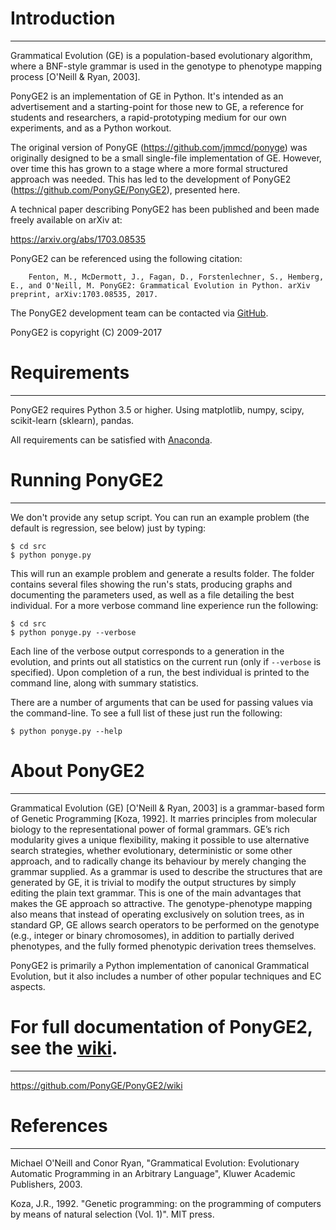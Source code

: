 # Introduction
--------------

Grammatical Evolution (GE) is a population-based evolutionary algorithm, where a BNF-style grammar is used in the genotype to phenotype mapping process [O'Neill & Ryan, 2003].

PonyGE2 is an implementation of GE in Python. It's intended as an advertisement and a starting-point for those new to GE, a reference for students and researchers, a rapid-prototyping medium for our own experiments, and as a Python workout.

The original version of PonyGE (https://github.com/jmmcd/ponyge) was originally designed to be a small single-file implementation of GE. However, over time this has grown to a stage where a more formal structured approach was needed. This has led to the development of PonyGE2 (https://github.com/PonyGE/PonyGE2), presented here.

A technical paper describing PonyGE2 has been published and been made freely available on arXiv at:

https://arxiv.org/abs/1703.08535

PonyGE2 can be referenced using the following citation:

        Fenton, M., McDermott, J., Fagan, D., Forstenlechner, S., Hemberg, E., and O'Neill, M. PonyGE2: Grammatical Evolution in Python. arXiv preprint, arXiv:1703.08535, 2017.

The PonyGE2 development team can be contacted via [GitHub](https://github.com/jmmcd/PonyGE2/issues/new). 

PonyGE2 is copyright (C) 2009-2017

# Requirements

--------------

PonyGE2 requires Python 3.5 or higher.
Using matplotlib, numpy, scipy, scikit-learn (sklearn), pandas.

All requirements can be satisfied with [Anaconda](https://www.continuum.io/downloads).


# Running PonyGE2
-----------------

We don't provide any setup script. You can run an example problem (the default is regression, see below) just by typing:

    $ cd src
    $ python ponyge.py

This will run an example problem and generate a results folder. The folder contains several files showing the run's stats, producing graphs and documenting the parameters used, as well as a file detailing the best individual. For a more verbose command line experience run the following:

    $ cd src
    $ python ponyge.py --verbose

Each line of the verbose output corresponds to a generation in the evolution, and prints out all statistics on the current run (only if `--verbose` is specified). Upon completion of a run, the best individual is printed to the command line, along with summary statistics.

There are a number of arguments that can be used for passing values via the command-line. To see a full list of these just run the following:

    $ python ponyge.py --help


# About PonyGE2
---------------

Grammatical Evolution (GE) [O'Neill & Ryan, 2003] is a grammar-based form of Genetic Programming [Koza, 1992]. It marries principles from molecular biology to the representational power of formal grammars. GE’s rich modularity gives a unique flexibility, making it possible to use alternative search strategies, whether evolutionary, deterministic or some other approach, and to radically change its behaviour by merely changing the grammar supplied. As a grammar is used to describe the structures that are generated by GE, it is trivial to modify the output structures by simply editing the plain text grammar. This is one of the main advantages that makes the GE approach so attractive. The genotype-phenotype mapping also means that instead of operating exclusively on solution trees, as in standard GP, GE allows search operators to be performed on the genotype (e.g., integer or binary chromosomes), in addition to partially derived phenotypes, and the fully formed phenotypic derivation trees themselves.

PonyGE2 is primarily a Python implementation of canonical Grammatical Evolution, but it also includes a number of other popular techniques and EC aspects.

# For full documentation of PonyGE2, see the [wiki](https://github.com/PonyGE/PonyGE2/wiki).
---------------------------------------------------------------------------

https://github.com/PonyGE/PonyGE2/wiki

# References
------------

Michael O'Neill and Conor Ryan, "Grammatical Evolution: Evolutionary Automatic Programming in an Arbitrary Language", Kluwer Academic Publishers, 2003.

Koza, J.R., 1992. "Genetic programming: on the programming of computers by means of natural selection (Vol. 1)". MIT press.
